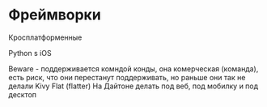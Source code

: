 

# Фреймворки 

Кросплатформенные

Python s iOS

Beware - поддерживается комндой конды, она комерческая (команда), 
    есть риск, что они перестанут поддерживать, но раньше они так не делали
Kivy
Flat (flatter)
На Дайтоне делать под веб, под мобилку и под десктоп

